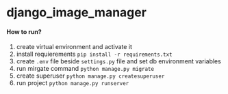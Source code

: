 # django_image_manager

#### How to run?
1. create virtual environment and activate it
2. install requierements `pip install -r requirements.txt`
3. create `.env` file beside `settings.py` file and set db environment variables
4. run mirgate command `python manage.py migrate`
5. create superuser `python manage.py createsuperuser`
6. run project `python manage.py runserver`
